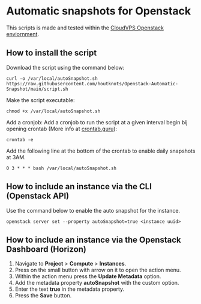 # Automatic snapshots for Openstack
This scripts is made and tested within the [CloudVPS Openstack enviornment](https://cloudvps.com/openstack).

## How to install the script
Download the script using the command below:
```
curl -o /var/local/autoSnapshot.sh https://raw.githubusercontent.com/houtknots/Openstack-Automatic-Snapshot/main/script.sh
```

Make the script executable:
```
chmod +x /var/local/autoSnapshot.sh
```

Add a cronjob:
Add a cronjob to run the script at a given interval begin bij opening crontab (More info at [crontab.guru](https://crontab.guru/)):
```
crontab -e
```

Add the following line at the bottom of the crontab to enable daily snapshots at 3AM.
```
0 3 * * * bash /var/local/autoSnapshot.sh
```

## How to include an instance via the CLI (Openstack API)
Use the command below to enable the auto snapshot for the instance.
```
openstack server set --property autoSnapshot=true <instance uuid>
```

## How to include an instance via the Openstack Dashboard (Horizon)
1. Navigate to **Project** > **Compute** > **Instances**.
2. Press on the small button with arrow on it to open the action menu.
3. Within the action menu press the **Update Metadata** option.
4. Add the metadata property **autoSnapshot** with the custom option.
5. Enter the text **true** in the metadata property.
6. Press the **Save** button.
